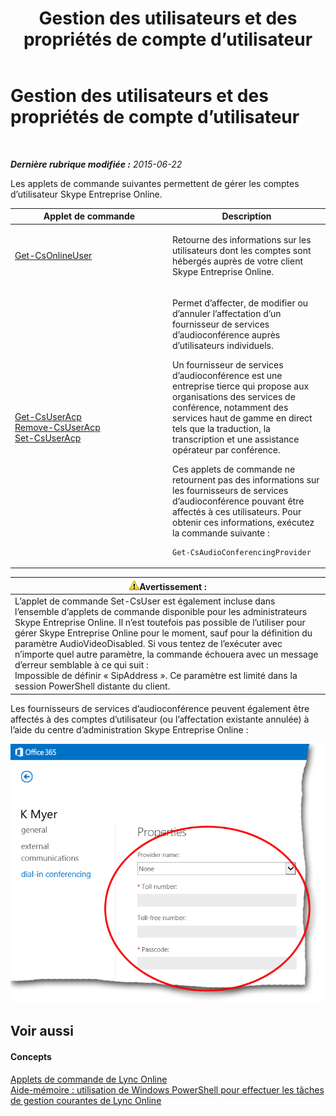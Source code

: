 ﻿---
title: Gestion des utilisateurs et des propriétés de compte d’utilisateur
TOCTitle: Gestion des utilisateurs et des propriétés de compte d’utilisateur
ms:assetid: 5d13ab15-0e12-4bd0-a970-f130de980404
ms:mtpsurl: https://technet.microsoft.com/fr-fr/library/Dn362790(v=OCS.15)
ms:contentKeyID: 56269595
ms.date: 06/01/2017
mtps_version: v=OCS.15
ms.translationtype: HT
---

# Gestion des utilisateurs et des propriétés de compte d’utilisateur

 

_**Dernière rubrique modifiée :** 2015-06-22_

Les applets de commande suivantes permettent de gérer les comptes d’utilisateur Skype Entreprise Online.


<table>
<colgroup>
<col style="width: 50%" />
<col style="width: 50%" />
</colgroup>
<thead>
<tr class="header">
<th>Applet de commande</th>
<th>Description</th>
</tr>
</thead>
<tbody>
<tr class="odd">
<td><p><a href="get-csonlineuser.md">Get-CsOnlineUser</a></p></td>
<td><p>Retourne des informations sur les utilisateurs dont les comptes sont hébergés auprès de votre client Skype Entreprise Online.</p></td>
</tr>
<tr class="even">
<td><p><a href="get-csuseracp.md">Get-CsUserAcp</a><br />
<a href="remove-csuseracp.md">Remove-CsUserAcp</a><br />
<a href="set-csuseracp.md">Set-CsUserAcp</a></p></td>
<td><p>Permet d’affecter, de modifier ou d’annuler l’affectation d’un fournisseur de services d’audioconférence auprès d’utilisateurs individuels.</p>
<p>Un fournisseur de services d’audioconférence est une entreprise tierce qui propose aux organisations des services de conférence, notamment des services haut de gamme en direct tels que la traduction, la transcription et une assistance opérateur par conférence.</p>
<p>Ces applets de commande ne retournent pas des informations sur les fournisseurs de services d’audioconférence pouvant être affectés à ces utilisateurs. Pour obtenir ces informations, exécutez la commande suivante :</p>
<pre><code>Get-CsAudioConferencingProvider</code></pre></td>
</tr>
</tbody>
</table>


<table>
<thead>
<tr class="header">
<th><img src="images/Gg412910.warning(OCS.15).gif" title="warning" alt="warning" />Avertissement :</th>
</tr>
</thead>
<tbody>
<tr class="odd">
<td>L’applet de commande Set-CsUser est également incluse dans l’ensemble d’applets de commande disponible pour les administrateurs Skype Entreprise Online. Il n’est toutefois pas possible de l’utiliser pour gérer Skype Entreprise Online pour le moment, sauf pour la définition du paramètre AudioVideoDisabled. Si vous tentez de l’exécuter avec n’importe quel autre paramètre, la commande échouera avec un message d’erreur semblable à ce qui suit :<br />
Impossible de définir « SipAddress ». Ce paramètre est limité dans la session PowerShell distante du client.</td>
</tr>
</tbody>
</table>


Les fournisseurs de services d’audioconférence peuvent également être affectés à des comptes d’utilisateur (ou l’affectation existante annulée) à l’aide du centre d’administration Skype Entreprise Online :

![Propriétés des téléconférences du centre d’administration Lync](images/Dn362790.0c61f0c2-8aef-4020-a0a8-02580d43092a(OCS.15).png "Propriétés des téléconférences du centre d’administration Lync")

## Voir aussi

#### Concepts

[Applets de commande de Lync Online](the-skype-for-business-online-cmdlets.md)  
[Aide-mémoire : utilisation de Windows PowerShell pour effectuer les tâches de gestion courantes de Lync Online](quick-reference-using-windows-powershell-to-do-common-skype-for-business-online-management-tasks.md)

